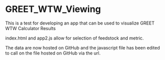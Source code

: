 # GREET_WTW_Viewing
This is a test for developing an app that can be used to visualize GREET WTW Calculator Results

index.html and app2.js allow for selection of feedstock and metric.

The data are now hosted on GitHub and the javascript file has been edited to call on the file hosted on GitHub via the url.
